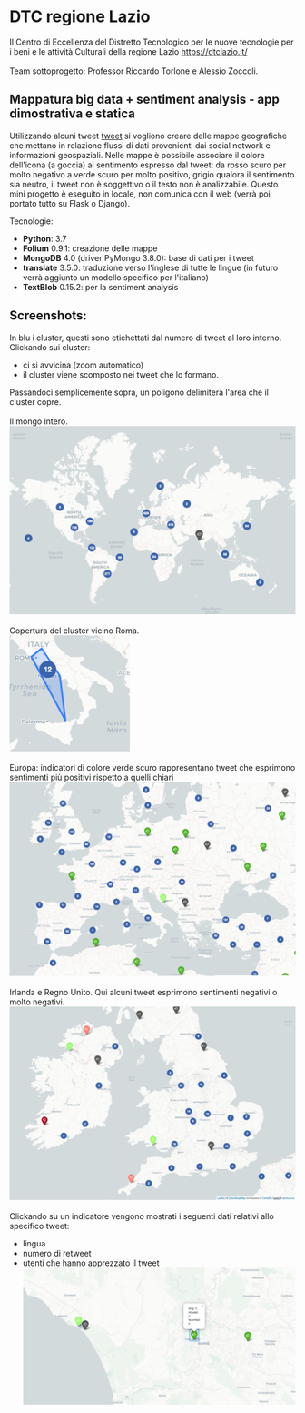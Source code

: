 # DTC regione Lazio

Il Centro di Eccellenza del Distretto Tecnologico per le nuove tecnologie per i beni e le attività Culturali della regione Lazio
https://dtclazio.it/
<br/><br/>
Team sottoprogetto: Professor Riccardo Torlone e Alessio Zoccoli.

## Mappatura big data + sentiment analysis - app dimostrativa e statica
Utilizzando alcuni tweet [tweet](https://github.com/RyanMullins/Tutorial-LeafletMongoDB/blob/master/src/primer_tweets.json) si vogliono creare delle mappe geografiche che mettano in relazione flussi di dati provenienti dai social network e informazioni geospaziali.
Nelle mappe è possibile associare il colore dell'icona (a goccia) al sentimento espresso dal tweet: da rosso scuro per molto negativo a verde scuro per molto positivo, grigio qualora il sentimento sia neutro, il tweet non è soggettivo o il testo non è analizzabile.
Questo mini progetto è eseguito in locale, non comunica con il web (verrà poi portato tutto su Flask o Django).

Tecnologie:
- **Python**: 3.7
- **Folium** 0.9.1: creazione delle mappe
- **MongoDB** 4.0 (driver PyMongo 3.8.0): base di dati per i tweet
- **translate** 3.5.0: traduzione verso l'inglese di tutte le lingue (in futuro verrà aggiunto un modello specifico per l'italiano)
- **TextBlob** 0.15.2: per la sentiment analysis


## Screenshots:
In blu i cluster, questi sono etichettati dal numero di tweet al loro interno.
Clickando sui cluster:
- ci si avvicina (zoom automatico)
- il cluster viene scomposto nei tweet che lo formano.

Passandoci semplicemente sopra, un poligono delimiterà l'area che il cluster copre.
<br/><br/>
Il mongo intero.
![world](screenshots/world.png)<br/><br/>
Copertura del cluster vicino Roma.<br/>
![rome](screenshots/spider_rome.png)
<br/><br/>
Europa: indicatori di colore verde scuro rappresentano tweet che esprimono sentimenti più positivi rispetto a quelli chiari
![europe](screenshots/europe.png)
<br/><br/>
Irlanda e Regno Unito. Qui alcuni tweet esprimono sentimenti negativi o molto negativi.
![ireland_uk](screenshots/ireland_uk.png)
<br/><br/>
Clickando su un indicatore vengono mostrati i seguenti dati relativi allo specifico tweet:
- lingua
- numero di retweet
- utenti che hanno apprezzato il tweet
![latium](screenshots/latium_tweet.png)

